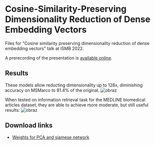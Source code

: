 # Cosine-Similarity-Preserving Dimensionality Reduction of Dense Embedding Vectors

Files for "Cosine similarity preserving dimensionality reduction of dense embedding vectors" talk at ISMB 2022.

A prerecording of the presentation is [available online](https://www.youtube.com/watch?v=WQWFkSc0KHY).

## Results
These models allow reducting dimensionality up to 128x, diminishing accuracy on MSMarco to 81.4% of the original.
![obraz](https://user-images.githubusercontent.com/5853014/186207543-ef673a07-5f70-4d5c-b45b-e0693bb9aa59.png)

When tested on information retrieval task for the MEDLINE biomedical articles dataset, they are able to achieve more moderate, but still useful results:
![obraz](https://user-images.githubusercontent.com/5853014/186208189-afe9171e-be15-4260-88f2-56c2652d85e2.png)



## Download links
 - [Weights for PCA and siamese network](https://ujchmura-my.sharepoint.com/:f:/g/personal/witold_wydmanski_uj_edu_pl/EhNB1SYOPI1Gh252OAeCl0wBE2e_2Ny3VvGck9oGnAsMcg?e=F3b8Lv)
